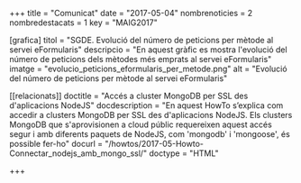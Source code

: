 +++
title             	= "Comunicat"
date	 	  		= "2017-05-04"
nombrenoticies   	= 2
nombredestacats   	= 1
key 		  		= "MAIG2017"

[grafica]
titol      = "SGDE. Evolució del número de peticions per mètode al servei eFormularis"
descripcio = "En aquest gràfic es mostra l'evolució del número de peticions dels mètodes més emprats al servei eFormularis"
imatge     = "evolucio_peticions_eformularis_per_metode.png"
alt        = "Evolució del número de peticions per mètode al servei eFormularis"

[[relacionats]]
doctitle          = "Accés a cluster MongoDB per SSL des d'aplicacions NodeJS"
docdescription    = "En aquest HowTo s’explica com accedir a clusters MongoDB per SSL des d'aplicacions NodeJS. Els clusters MongoDB que s'aprovisionen a cloud públic requereixen aquest accés segur i amb diferents paquets de NodeJS, com 'mongodb' i 'mongoose', és possible fer-ho"
docurl            = "/howtos/2017-05-Howto-Connectar_nodejs_amb_mongo_ssl/"
doctype           = "HTML"

+++
